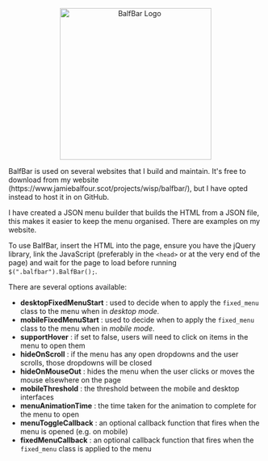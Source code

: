 <p align="center">
  <img src="https://www.jamiebalfour.scot/projects/wisp/balfbar/BalfBar.png" alt="BalfBar Logo" width="300">
</p>
BalfBar is used on several websites that I build and maintain. It's free to download from my website (https://www.jamiebalfour.scot/projects/wisp/balfbar/), but I have opted instead to host it in on GitHub.

I have created a JSON menu builder that builds the HTML from a JSON file, this makes it easier to keep the menu organised. There are examples on my website.

To use BalfBar, insert the HTML into the page, ensure you have the jQuery library, link the JavaScript (preferably in the `<head>` or at the very end of the page) and wait for the page to load before running `$(".balfbar").BalfBar();`. 

There are several options available:
- **desktopFixedMenuStart** : used to decide when to apply the `fixed_menu` class to the menu when in *desktop mode*.
- **mobileFixedMenuStart** : used to decide when to apply the `fixed_menu` class to the menu when in *mobile mode*.
- **supportHover** : if set to false, users will need to click on items in the menu to open them
- **hideOnScroll** : if the menu has any open dropdowns and the user scrolls, those dropdowns will be closed
- **hideOnMouseOut** : hides the menu when the user clicks or moves the mouse elsewhere on the page
- **mobileThreshold** : the threshold between the mobile and desktop interfaces
- **menuAnimationTime** : the time taken for the animation to complete for the menu to open
- **menuToggleCallback** : an optional callback function that fires when the menu is opened (e.g. on mobile)
- **fixedMenuCallback** : an optional callback function that fires when the `fixed_menu` class is applied to the menu
